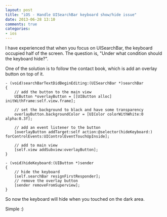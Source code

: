 ```yaml
---
layout: post
title: "iOS - Handle UISearchBar keyboard show/hide issue"
date: 2013-06-28 13:10
comments: true
categories: 
- ios
---
```


I have experienced that when you focus on UISearchBar, the keyboard occupied half of the screen. The question is, "Under what condition should the keyboard hide?".

One of the solution is to follow the contact book, which is add an overlay button on top of it.

```obj-c
- (void)searchBarTextDidBeginEditing:(UISearchBar *)searchBar
{
    // add the button to the main view
    UIButton *overlayButton = [[UIButton alloc] initWithFrame:self.view.frame];

    // set the background to black and have some transparency
    overlayButton.backgroundColor = [UIColor colorWithWhite:0 alpha:0.3f];

    // add an event listener to the button
    [overlayButton addTarget:self action:@selector(hideKeyboard:) forControlEvents:UIControlEventTouchUpInside];

    // add to main view
    [self.view addSubview:overlayButton];
}

- (void)hideKeyboard:(UIButton *)sender
{
    // hide the keyboard
    [self.searchBar resignFirstResponder];
    // remove the overlay button
    [sender removeFromSuperview];
}
```

So now the keyboard will hide when you touched on the dark area.

Simple :)
